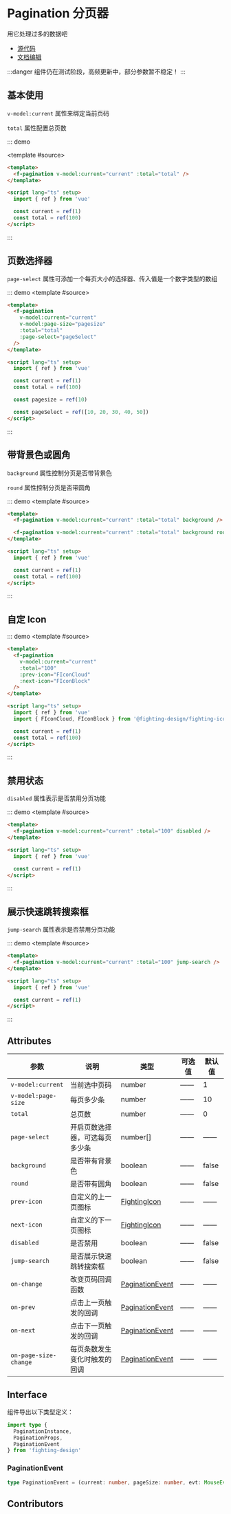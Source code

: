 # Pagination 分页器

用它处理过多的数据吧

- [源代码](https://github.com/FightingDesign/fighting-design/tree/master/packages/fighting-design/pagination)
- [文档编辑](https://github.com/FightingDesign/fighting-design/blob/master/docs/components/pagination.md)

:::danger
组件仍在测试阶段，高频更新中，部分参数暂不稳定！
:::

## 基本使用

`v-model:current` 属性来绑定当前页码

`total` 属性配置总页数

::: demo

<template #source>
<demo1-vue />
</template>

```html
<template>
  <f-pagination v-model:current="current" :total="total" />
</template>

<script lang="ts" setup>
  import { ref } from 'vue'

  const current = ref(1)
  const total = ref(100)
</script>
```

:::

## 页数选择器

`page-select` 属性可添加一个每页大小的选择器、传入值是一个数字类型的数组

::: demo
<template #source>
<demo2-vue/>
</template>

```html
<template>
  <f-pagination
    v-model:current="current"
    v-model:page-size="pagesize"
    :total="total"
    :page-select="pageSelect"
  />
</template>

<script lang="ts" setup>
  import { ref } from 'vue'

  const current = ref(1)
  const total = ref(100)

  const pagesize = ref(10)

  const pageSelect = ref([10, 20, 30, 40, 50])
</script>
```

:::

## 带背景色或圆角

`background` 属性控制分页是否带背景色

`round` 属性控制分页是否带圆角

::: demo
<template #source>
<demo3-vue />
</template>

```html
<template>
  <f-pagination v-model:current="current" :total="total" background />

  <f-pagination v-model:current="current" :total="total" background round />
</template>

<script lang="ts" setup>
  import { ref } from 'vue'

  const current = ref(1)
  const total = ref(100)
</script>
```

:::

## 自定 Icon

::: demo
<template #source>
<f-pagination v-model:current="current" :total="100" :prev-icon="FIconCloud" :next-icon="FIconBlock" />
</template>

```html
<template>
  <f-pagination
    v-model:current="current"
    :total="100"
    :prev-icon="FIconCloud"
    :next-icon="FIconBlock"
  />
</template>

<script lang="ts" setup>
  import { ref } from 'vue'
  import { FIconCloud, FIconBlock } from '@fighting-design/fighting-icon'

  const current = ref(1)
  const total = ref(100)
</script>
```

:::

## 禁用状态

`disabled` 属性表示是否禁用分页功能

::: demo
<template #source>
<f-pagination v-model:current="current" :total="100" disabled />
</template>

```html
<template>
  <f-pagination v-model:current="current" :total="100" disabled />
</template>

<script lang="ts" setup>
  import { ref } from 'vue'

  const current = ref(1)
</script>
```

:::

## 展示快速跳转搜索框

`jump-search` 属性表示是否禁用分页功能

::: demo
<template #source>
<f-pagination v-model:current="current" :total="100" jump-search />
</template>

```html
<template>
  <f-pagination v-model:current="current" :total="100" jump-search />
</template>

<script lang="ts" setup>
  import { ref } from 'vue'

  const current = ref(1)
</script>
```

:::

## Attributes

| 参数                  | 说明                           | 类型                                                               | 可选值 | 默认值 |
| --------------------- | ------------------------------ | ------------------------------------------------------------------ | ------ | ------ |
| `v-model:current`     | 当前选中页码                   | number                                                             | ——     | 1      |
| `v-model:page-size`   | 每页多少条                     | number                                                             | ——     | 10     |
| `total`               | 总页数                         | number                                                             | ——     | 0      |
| `page-select`         | 开启页数选择器，可选每页多少条 | number[]                                                           | ——     | ——     |
| `background`          | 是否带有背景色                 | boolean                                                            | ——     | false  |
| `round`               | 是否带有圆角                   | boolean                                                            | ——     | false  |
| `prev-icon`           | 自定义的上一页图标             | <a href="/components/interface.html#fightingicon">FightingIcon</a> | ——     | ——     |
| `next-icon`           | 自定义的下一页图标             | <a href="/components/interface.html#fightingicon">FightingIcon</a> | ——     | ——     |
| `disabled`            | 是否禁用                       | boolean                                                            | ——     | false  |
| `jump-search`         | 是否展示快速跳转搜索框         | boolean                                                            | ——     | false  |
| `on-change`           | 改变页码回调函数               | <a href="#paginationevent">PaginationEvent</a>                     | ——     | ——     |
| `on-prev`             | 点击上一页触发的回调           | <a href="#paginationevent">PaginationEvent</a>                     | ——     | ——     |
| `on-next`             | 点击下一页触发的回调           | <a href="#paginationevent">PaginationEvent</a>                     | ——     | ——     |
| `on-page-size-change` | 每页条数发生变化时触发的回调   | <a href="#paginationevent">PaginationEvent</a>                     | ——     | ——     |

## Interface

组件导出以下类型定义：

```ts
import type {
  PaginationInstance,
  PaginationProps,
  PaginationEvent
} from 'fighting-design'
```

### PaginationEvent

```ts
type PaginationEvent = (current: number, pageSize: number, evt: MouseEvent) => void
```

## Contributors

<a href="https://github.com/Tyh2001" target="_blank">
  <f-avatar round src="https://avatars.githubusercontent.com/u/73180970?v=4" />
</a>

<a href="https://github.com/Yxiongwu" target="_blank">
  <f-avatar round src="https://avatars.githubusercontent.com/u/165444936?v=4" />
</a>

<script setup lang="ts">
  import demo1Vue from './demos/pagination/demo1.vue'
  import demo2Vue from './demos/pagination/demo2.vue'
  import demo3Vue from './demos/pagination/demo3.vue'
  import { FIconCloud, FIconBlock } from '@fighting-design/fighting-icon'
  import { ref } from 'vue'

  const current = ref(1)
  const total = ref(100)
</script>
